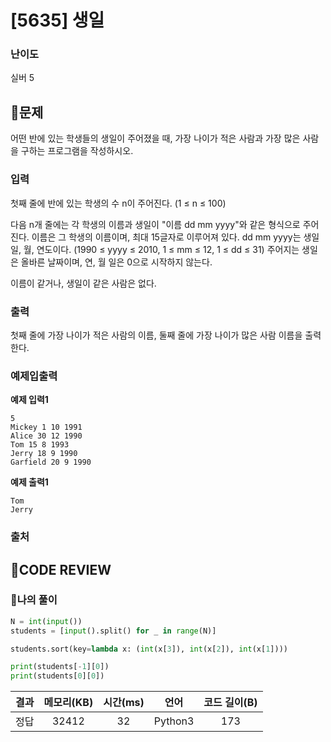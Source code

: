 # [5635] 생일

### **난이도**
실버 5
## **📝문제**
어떤 반에 있는 학생들의 생일이 주어졌을 때, 가장 나이가 적은 사람과 가장 많은 사람을 구하는 프로그램을 작성하시오.
### **입력**
첫째 줄에 반에 있는 학생의 수 n이 주어진다. (1 ≤ n ≤ 100)

다음 n개 줄에는 각 학생의 이름과 생일이 "이름 dd mm yyyy"와 같은 형식으로 주어진다. 이름은 그 학생의 이름이며, 최대 15글자로 이루어져 있다. dd mm yyyy는 생일 일, 월, 연도이다. (1990 ≤ yyyy ≤ 2010, 1 ≤ mm ≤ 12, 1 ≤ dd ≤ 31) 주어지는 생일은 올바른 날짜이며, 연, 월 일은 0으로 시작하지 않는다.

이름이 같거나, 생일이 같은 사람은 없다.
### **출력**
첫째 줄에 가장 나이가 적은 사람의 이름, 둘째 줄에 가장 나이가 많은 사람 이름을 출력한다.
### **예제입출력**

**예제 입력1**

```
5
Mickey 1 10 1991
Alice 30 12 1990
Tom 15 8 1993
Jerry 18 9 1990
Garfield 20 9 1990
```

**예제 출력1**

```
Tom
Jerry
```

### **출처**

## **🧐CODE REVIEW**

### **🧾나의 풀이**

```python
N = int(input())
students = [input().split() for _ in range(N)]

students.sort(key=lambda x: (int(x[3]), int(x[2]), int(x[1])))

print(students[-1][0])
print(students[0][0])
```

결과	| 메모리(KB) |	시간(ms) |	언어 |	코드 길이(B)
:----:|:-----:|:-----:|:-----:|:--------:
정답|32412|32|Python3|173